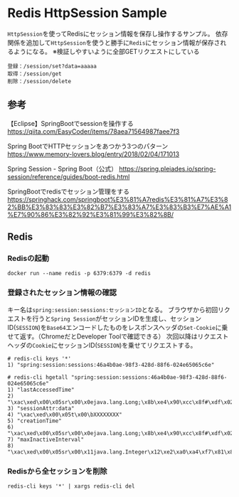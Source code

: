 # Redis HttpSession Sample
`HttpSession`を使ってRedisにセッション情報を保存し操作するサンプル。
依存関係を追加して`HttpSession`を使うと勝手に`Redis`にセッション情報が保存されるようになる。
※検証しやすいように全部GETリクエストにしている

```
登録：/session/set?data=aaaaa
取得：/session/get
削除：/session/delete
```

## 参考
【Eclipse】SpringBootでsessionを操作する
https://qiita.com/EasyCoder/items/78aea71564987faee7f3
 
Spring BootでHTTPセッションをあつかう3つのパターン
https://www.memory-lovers.blog/entry/2018/02/04/171013

Spring Session - Spring Boot（公式）
https://spring.pleiades.io/spring-session/reference/guides/boot-redis.html

SpringBootでredisでセッション管理をする
https://springhack.com/springboot%E3%81%A7redis%E3%81%A7%E3%82%BB%E3%83%83%E3%82%B7%E3%83%A7%E3%83%B3%E7%AE%A1%E7%90%86%E3%82%92%E3%81%99%E3%82%8B/



## Redis
### Redisの起動

```
docker run --name redis -p 6379:6379 -d redis
```

### 登録されたセッション情報の確認

キー名は`spring:session:sessions:セッションID`となる。
ブラウザから初回リクエストを行うと`Spring Session`がセッションIDを生成し、セッションID(`SESSION`)を`Base64`エンコードしたものをレスポンスヘッダの`Set-Cookie`に乗せて返す。（ChromeだとDeveloper Toolで確認できる）
次回以降はリクエストヘッダの`Cookie`にセッションID(`SESSION`)を乗せてリクエストする。

```
# redis-cli keys '*'
1) "spring:session:sessions:46a4b0ae-98f3-428d-88f6-024e65065c6e"

# redis-cli hgetall "spring:session:sessions:46a4b0ae-98f3-428d-88f6-024e65065c6e"
1) "lastAccessedTime"
2) "\xac\xed\x00\x05sr\x00\x0ejava.lang.Long;\x8b\xe4\x90\xcc\x8f#\xdf\x02\x00\x01J\x00\x05valuexr\x00\x10java.lang.Number\x86\xac\x95\x1d\x0b\x94\xe0\x8b\x02\x00\x00xp\x00\x00\x01\x8b\xf0\x98\xf9\xaa"
3) "sessionAttr:data"
4) "\xac\xed\x00\x05t\x00\bXXXXXXXX"
5) "creationTime"
6) "\xac\xed\x00\x05sr\x00\x0ejava.lang.Long;\x8b\xe4\x90\xcc\x8f#\xdf\x02\x00\x01J\x00\x05valuexr\x00\x10java.lang.Number\x86\xac\x95\x1d\x0b\x94\xe0\x8b\x02\x00\x00xp\x00\x00\x01\x8b\xf0\x8a7]"
7) "maxInactiveInterval"
8) "\xac\xed\x00\x05sr\x00\x11java.lang.Integer\x12\xe2\xa0\xa4\xf7\x81\x878\x02\x00\x01I\x00\x05valuexr\x00\x10java.lang.Number\x86\xac\x95\x1d\x0b\x94\xe0\x8b\x02\x00\x00xp\x00\x00\a\b"
```

### Redisから全セッションを削除
```
redis-cli keys '*' | xargs redis-cli del
```